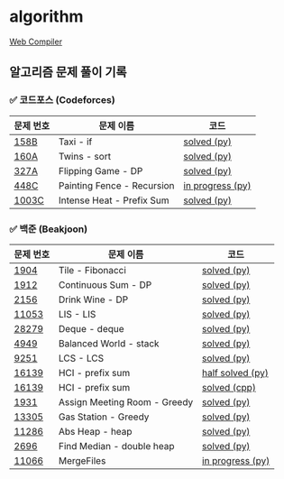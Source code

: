 # algorithm
[Web Compiler](https://www.mycompiler.io/ko)
## 알고리즘 문제 풀이 기록

### ✅ 코드포스 (Codeforces)
| 문제 번호 | 문제 이름 | 코드 |
|----------|----------|------|
| [158B](https://codeforces.com/contest/158/problem/B) | Taxi - if | [solved (py)](codeforces/Taxi.py) |
| [160A](https://codeforces.com/contest/160/problem/A) | Twins - sort | [solved (py)](codeforces/Twins.py) |
| [327A](https://codeforces.com/contest/327/problem/A) | Flipping Game - DP | [solved (py)](codeforces/FlippingGame.py) |
| [448C](https://codeforces.com/contest/448/problem/C) | Painting Fence - Recursion | [in progress (py)](codeforces/PaintingFence.py) |
| [1003C](https://codeforces.com/contest/1003/problem/C) | Intense Heat - Prefix Sum | [solved (py)](codeforces/IntenseHeat.py) |

### ✅ 백준 (Beakjoon)
| 문제 번호 | 문제 이름 | 코드 |
|----------|----------|------|
| [1904](https://www.acmicpc.net/problem/1904) | Tile - Fibonacci | [solved (py)](baekjoon/Tile.py) |
| [1912](https://www.acmicpc.net/problem/1912) | Continuous Sum - DP | [solved (py)](baekjoon/ContinuousSum.py) |
| [2156](https://www.acmicpc.net/problem/2156) | Drink Wine - DP | [solved (py)](baekjoon/DrinkWine.py) |
| [11053](https://www.acmicpc.net/problem/11053) | LIS - LIS | [solved (py)](baekjoon/LIS.py) |
| [28279](https://www.acmicpc.net/problem/28279) | Deque - deque | [solved (py)](baekjoon/Deque.py) |
| [4949](https://www.acmicpc.net/problem/4949) | Balanced World - stack | [solved (py)](baekjoon/BalancedWorld.py) |
| [9251](https://www.acmicpc.net/problem/9251) | LCS - LCS | [solved (py)](baekjoon/LCS.py) |
| [16139](https://www.acmicpc.net/problem/16139) | HCI - prefix sum | [half solved (py)](baekjoon/HCI.py) |
| [16139](https://www.acmicpc.net/problem/16139) | HCI - prefix sum | [solved (cpp)](baekjoon/HCI.cpp) |
| [1931](https://www.acmicpc.net/problem/1931) | Assign Meeting Room - Greedy | [solved (py)](baekjoon/AssignMeetingRoom.py) |
| [13305](https://www.acmicpc.net/problem/13305) | Gas Station - Greedy | [solved (py)](baekjoon/GasStation.py) |
| [11286](https://www.acmicpc.net/problem/11286) | Abs Heap - heap | [solved (py)](baekjoon/AbsHeap.py) |
| [2696](https://www.acmicpc.net/problem/2696) | Find Median - double heap | [solved (py)](baekjoon/FindMedian.py) |
| [11066](https://www.acmicpc.net/problem/11066) | MergeFiles | [in progress (py)](baekjoon/MergeFiles.py) |
